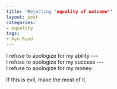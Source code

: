 ```yaml
---
title: 'Rejecting 'equality of outcome''
layout: post
categories:
- equality
tags:
- Ayn Rand
---
```


I refuse to apologize for my ability ---  
I refuse to apologize for my success ---  
I refuse to apologize for my money.

If this is evil, make the most of it.